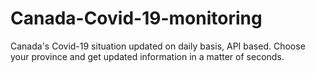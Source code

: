 # Canada-Covid-19-monitoring

Canada's Covid-19 situation updated on daily basis, API based. Choose your province and get updated information in a matter of seconds. 
